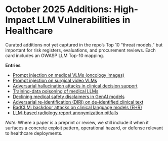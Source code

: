 # October 2025 Additions: High-Impact LLM Vulnerabilities in Healthcare

Curated additions not yet captured in the repo’s Top 10 “threat models,” but important for risk registers, evaluations, and procurement reviews. Each card includes an OWASP LLM Top-10 mapping.

**Entries**
- [Prompt injection on medical VLMs (oncology images)](./vlm-prompt-injection-oncology.md)
- [Prompt injection on surgical video VLMs](./vlm-prompt-injection-surgical-video.md)
- [Adversarial hallucination attacks in clinical decision support](./adversarial-hallucination-attacks-cds.md)
- [Training-data poisoning of medical LLMs](./training-data-poisoning-med-llms.md)
- [Declining medical safety disclaimers in GenAI models](./declining-safety-disclaimers.md)
- [Adversarial re-identification (DIRI) on de-identified clinical text](./patient-reidentification-diri.md)
- [BadCLM: backdoor attacks on clinical language models (EHR)](./badclm-ehr-backdoor.md)
- [LLM-based radiology report anonymization pitfalls](./radiology-report-anonymization-llms.md)

_Note:_ Where a paper is a preprint or review, we still include it when it surfaces a concrete exploit pattern, operational hazard, or defense relevant to healthcare deployments.
